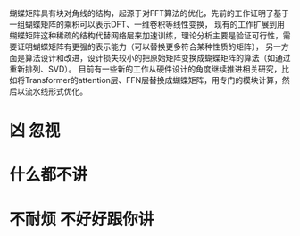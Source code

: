 
蝴蝶矩阵具有块对角线的结构，起源于对FFT算法的优化，先前的工作证明了基于一组蝴蝶矩阵的乘积可以表示DFT、一维卷积等线性变换，
现有的工作扩展到用蝴蝶矩阵这种稀疏的结构代替网络层来加速训练，理论分析主要是验证可行性，需要证明蝴蝶矩阵有更强的表示能力（可以替换更多符合某种性质的矩阵），
另一方面是算法设计和改进，设计损失较小的把原始矩阵变换成蝴蝶矩阵的算法（如通过重新排列、SVD）。
目前有一些新的工作从硬件设计的角度继续推进相关研究，比如将Transformer的attention层、FFN层替换成蝴蝶矩阵，用专门的模块计算，然后以流水线形式优化。

# 凶 忽视
# 什么都不讲
# 不耐烦 不好好跟你讲